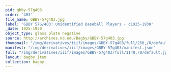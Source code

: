 ```yaml
---
pid: gbby-57g403
order: '403'
file_name: GBBY-57g403.jpg
label: 'GBBY 57G/403: Unidentified Baseball Players - c1925-1930'
_date: 1925-1930
object_type: glass plate negative
source: http://archives.nd.edu/Bagby/GBBY-57g403.jpg
thumbnail: "/img/derivatives/iiif/images/GBBY-57g403/full/250,/0/default.jpg"
manifest: "/img/derivatives/iiif/images/GBBY-57g403/manifest.json"
full: "/img/derivatives/iiif/images/GBBY-57g403/full/1140,/0/default.jpg"
layout: bagby_item
collection: bagby
---
```

